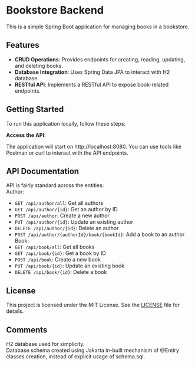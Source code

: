 # Bookstore Backend

This is a simple Spring Boot application for managing books in a bookstore.

## Features

- **CRUD Operations**: Provides endpoints for creating, reading, updating, and deleting books.
- **Database Integration**: Uses Spring Data JPA to interact with H2 database.
- **RESTful API**: Implements a RESTful API to expose book-related endpoints.

## Getting Started

To run this application locally, follow these steps:

**Access the API**:

   The application will start on http://localhost:8080. You can use tools like Postman or curl to interact with the API endpoints.

## API Documentation

API is fairly standard across the entities:   
Author:
- `GET /api/author/all`: Get all authors
- `GET /api/author/{id}`: Get an author by ID
- `POST /api/author`: Create a new author
- `PUT /api/author/{id}`: Update an existing author  
- `DELETE /api/author/{id}`: Delete an author
- `POST /api/author/{authorId}/book/{bookId}`: Add a book to an author  
Book:
- `GET /api/book/all`: Get all books  
- `GET /api/book/{id}`: Get a book by ID  
- `POST /api/book`: Create a new book  
- `PUT /api/book/{id}`: Update an existing book  
- `DELETE /api/book/{id}`: Delete a book  

## License

This project is licensed under the MIT License. See the [LICENSE](LICENSE) file for details.

## Comments

H2 database used for simplicity.  
Database schema created using Jakarta in-built mechanism of @Entiry classes creation,
instead of explicit usage of schema.sql.
